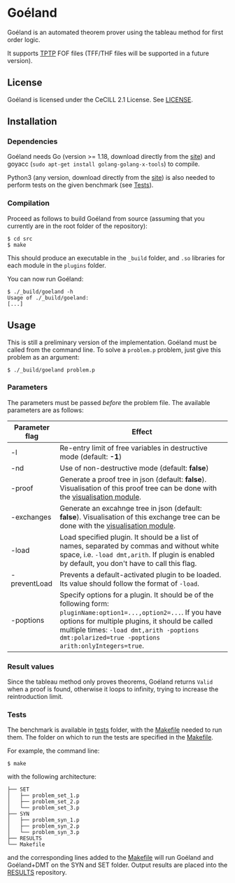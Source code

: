 # Goéland

Goéland is an automated theorem prover using the tableau method for first order logic.

It supports [TPTP](http://tptp.org/) FOF files (TFF/THF files will be supported in a future version).

## License

Goéland is licensed under the CeCILL 2.1 License. See [LICENSE](LICENSE).

## Installation

### Dependencies

Goéland needs Go (version >= 1.18, download directly from the [site](https://go.dev/)) and goyacc (`sudo apt-get install golang-golang-x-tools`) to compile.

Python3 (any version, download directly from the [site](https://www.python.org/downloads/)) is also needed to perform tests on the given benchmark (see  [Tests](#tests)).

### Compilation

Proceed as follows to build Goéland from source (assuming that you currently are in the root folder of the repository):
```console
$ cd src
$ make
```
This should produce an executable in the `_build` folder, and `.so` libraries for each module in the `plugins` folder.

You can now run Goéland:
```console
$ ./_build/goeland -h
Usage of ./_build/goeland:
[...]
```

## Usage

This is still a preliminary version of the implementation. Goéland must be called from the command line. To solve a `problem.p` problem, just give this problem as an argument:
```console
$ ./_build/goeland problem.p
```

### Parameters

The parameters must be passed *before* the problem file. The available parameters are as follows:

| Parameter flag | Effect |
|--------------------------|-----------|
| -l | Re-entry limit of free variables in destructive mode (default: **-1**) |
| -nd | Use of non-destructive mode (default: **false**) |
| -proof | Generate a proof tree in json (default: **false**). Visualisation of this proof tree can be done with the [visualisation module](visualization/). |
| -exchanges | Generate an excahnge tree in json (default: **false**). Visualisation of this exchange tree can be done with the [visualisation module](visualization/). |
| -load | Load specified plugin. It should be a list of names, separated by commas and without white space, i.e. `-load dmt,arith`. If plugin is enabled by default, you don't have to call this flag. |
| -preventLoad | Prevents a default-activated plugin to be loaded. Its value should follow the format of `-load`. |
| -poptions | Specify options for a plugin. It should be of the following form: `pluginName:option1=...,option2=...`. If you have options for multiple plugins, it should be called multiple times: `-load dmt,arith -poptions dmt:polarized=true -poptions arith:onlyIntegers=true`. |

### Result values

Since the tableau method only proves theorems, Goéland returns `Valid` when a proof is found, otherwise it loops to infinity, trying to increase the reintroduction limit.

### Tests <a id="tests"></a>

The benchmark is available in [tests](tests/) folder, with the [Makefile](tests/Makefile) needed to run them. The folder on which to run the tests are specified in the [Makefile](tests/Makefile).

For example, the command line:
```console
$ make
```
with the following architecture: 
```console
├── SET
│   ├── problem_set_1.p
│   ├── problem_set_2.p
│   └── problem_set_3.p
├── SYN
│   ├── problem_syn_1.p
│   ├── problem_syn_2.p
│   └── problem_syn_3.p
├── RESULTS
└── Makefile
```
and the corresponding lines added to the [Makefile](tests/Makefile) will run Goéland and Goéland+DMT on the SYN and SET folder. Output results are placed into the [RESULTS](tests/RESULTS/) repository. 


